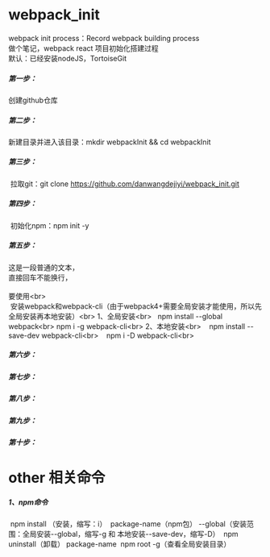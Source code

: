 # webpack_init
webpack init process：Record webpack building process <br> 
做个笔记，webpack react 项目初始化搭建过程 <br> 
默认：已经安装nodeJS，TortoiseGit <br> 
##### 第一步：
  创建github仓库
##### 第二步：
  新建目录并进入该目录：mkdir webpackInit && cd webpackInit
##### 第三步：
  拉取git：git clone https://github.com/danwangdejiyi/webpack_init.git
##### 第四步：
  初始化npm：npm init -y
##### 第五步：
这是一段普通的文本，  
直接回车不能换行，<br>  
要使用\<br>  
  安装webpack和webpack-cli（由于webpack4+需要全局安装才能使用，所以先全局安装再本地安装）\<br>
  1、全局安装\<br>
    npm install --global webpack\<br>
    npm i -g webpack-cli\<br>
  2、本地安装\<br>
    npm install --save-dev webpack-cli\<br>
    npm i -D webpack-cli\<br>
##### 第六步：
##### 第七步：
##### 第八步：
##### 第九步：
##### 第十步：







# other 相关命令
##### 1、npm命令
  npm install （安装，缩写：i）  package-name（npm包） --global（安装范围：全局安装--global，缩写-g 和 本地安装--save-dev，缩写-D） 
  npm uninstall（卸载） package-name 
  npm root -g（查看全局安装目录）
